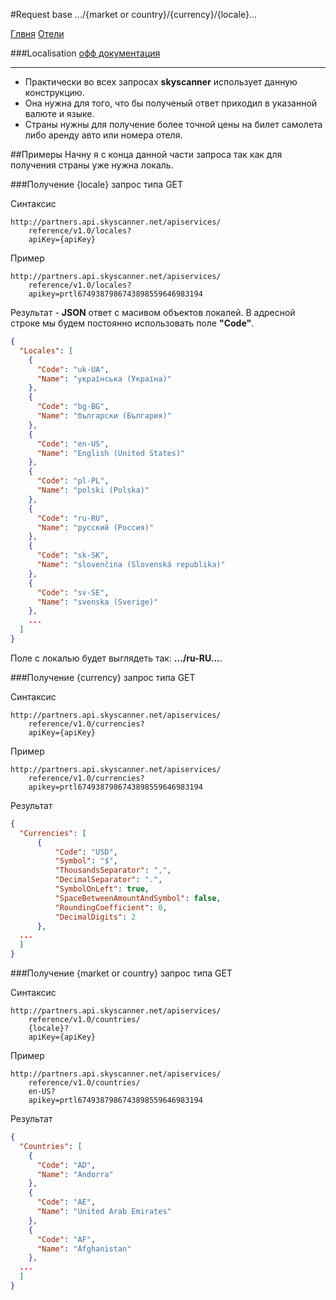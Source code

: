 #Request base .../{market or country}/{currency}/{locale}...

[Глвня](https://github.com/tolyaganzin/skyscanner-RU) [Отели](https://github.com/tolyaganzin/skyscanner-RU/blob/master/hotels.md)

###Localisation [офф документация](https://skyscanner.github.io/slate/#localisation)

-------------------------------------------------------------------------------------------------------------------

* Практически во всех запросах **skyscanner** использует данную конструкцию.
* Она нужна для того, что бы полученый ответ приходил в указанной валюте и языке.
* Страны нужны для получение более точной цены на билет самолета либо аренду авто или номера отеля.


##Примеры
Начну я с конца данной части запроса так как для получения страны уже нужна локаль.


###Получение {locale} запрос типа GET

Синтаксис
```
http://partners.api.skyscanner.net/apiservices/
    reference/v1.0/locales?
    apiKey={apiKey}
```

Пример
```
http://partners.api.skyscanner.net/apiservices/
    reference/v1.0/locales?
    apikey=prtl6749387986743898559646983194
```

Результат - **JSON** ответ с масивом объектов локалей. В адресной строке мы будем постоянно использовать поле **"Code"**.
```json
{
  "Locales": [
    {
      "Code": "uk-UA",
      "Name": "українська (Україна)"
    },   
    {
      "Code": "bg-BG",
      "Name": "български (България)"
    },
    {
      "Code": "en-US",
      "Name": "English (United States)"
    },
    {
      "Code": "pl-PL",
      "Name": "polski (Polska)"
    },
    {
      "Code": "ru-RU",
      "Name": "русский (Россия)"
    },
    {
      "Code": "sk-SK",
      "Name": "slovenčina (Slovenská republika)"
    },
    {
      "Code": "sv-SE",
      "Name": "svenska (Sverige)"
    },
    ...
  ]
}
```

Поле с локалью будет выглядеть так: **.../ru-RU...**.


###Получение {currency} запрос типа GET

Синтаксис
```
http://partners.api.skyscanner.net/apiservices/
    reference/v1.0/currencies?
    apiKey={apiKey}
```

Пример
```
http://partners.api.skyscanner.net/apiservices/
    reference/v1.0/currencies?
    apikey=prtl6749387986743898559646983194
```

Результат
```json
{
  "Currencies": [
      {
          "Code": "USD",
          "Symbol": "$",
          "ThousandsSeparator": ",",
          "DecimalSeparator": ".",
          "SymbolOnLeft": true,
          "SpaceBetweenAmountAndSymbol": false,
          "RoundingCoefficient": 0,
          "DecimalDigits": 2
      },
  ...
  ]
}
```


###Получение {market or country} запрос типа GET

Синтаксис
```
http://partners.api.skyscanner.net/apiservices/
    reference/v1.0/countries/
    {locale}?
    apiKey={apiKey}
```

Пример
```
http://partners.api.skyscanner.net/apiservices/
    reference/v1.0/countries/
    en-US?
    apikey=prtl6749387986743898559646983194
```

Результат
```json
{
  "Countries": [
    {
      "Code": "AD",
      "Name": "Andorra"
    },
    {
      "Code": "AE",
      "Name": "United Arab Emirates"
    },
    {
      "Code": "AF",
      "Name": "Afghanistan"
    },
  ...
  ]
}
```
